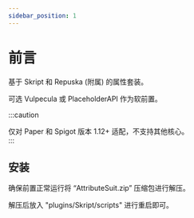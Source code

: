 ```yaml
---
sidebar_position: 1
---
```




# 前言

基于 Skript 和 Repuska (附属) 的属性套装。  
  
可选 Vulpecula 或 PlaceholderAPI 作为软前置。  

:::caution  

仅对 Paper 和 Spigot 版本 1.12+ 适配，不支持其他核心。  
:::

## 安装

确保前置正常运行将 “AttributeSuit.zip” 压缩包进行解压。     
  
解压后放入 "plugins/Skript/scripts" 进行重启即可。  
